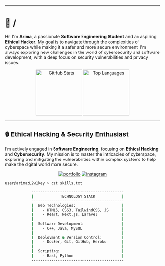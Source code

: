 
---

# 📂 /

Hi! I'm **Arima**, a passionate **Software Engineering Student** and an aspiring **Ethical Hacker**. My goal is to navigate through the complexities of cyberspace while making it a safer and more secure environment. I'm always exploring new challenges in the world of cybersecurity and software development, with a deep focus on security vulnerabilities and privacy issues.

<div align="center">
  <img src="https://github-readme-stats.vercel.app/api?username=arimakey&hide_title=false&hide_rank=false&show_icons=true&include_all_commits=true&count_private=true&disable_animations=false&theme=tokyonight&locale=en&hide_border=true&order=1" height="150" alt="GitHub Stats"  />
  <img src="https://github-readme-stats.vercel.app/api/top-langs?username=arimakey&locale=en&hide_title=false&layout=compact&card_width=320&langs_count=6&theme=tokyonight&hide_border=true&order=2" height="150" alt="Top Languages"  />
</div>

---

## 🔒 Ethical Hacking & Security Enthusiast

I’m actively engaged in **Software Engineering**, focusing on **Ethical Hacking** and **Cybersecurity**. My mission is to master the intricacies of cyberspace, exploring and mitigating the vulnerabilities within complex systems to help make the digital world more secure.


<div align="center">

[![portfolio](https://img.shields.io/badge/my_portfolio-000?style=for-the-badge&logo=ko-fi&logoColor=white)](https://arimakey.github.io/)
[![instagram](https://img.shields.io/badge/instagram-E4405F?style=for-the-badge&logo=instagram&logoColor=white)](https://www.instagram.com/arima_key/)

</div>

```bash
user@arimazL2w1key > cat skills.txt

            ------------------------------------------
            |            TECHNOLOGY STACK            |
            ------------------------------------------
            |  Web Technologies:                     |
            |    - HTML5, CSS3, TailwindCSS, JS      |
            |    - React, Next.js, Laravel           |
            |                                        |
            |  Software Development:                 |
            |    - C++, Java, MySQL                  |
            |                                        |
            |  Deployment & Version Control:         |
            |    - Docker, Git, GitHub, Heroku       |
            |                                        |
            |  Scripting:                            |
            |    - Bash, Python                      |
            ------------------------------------------
```

